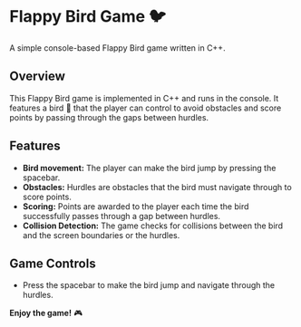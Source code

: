 # Flappy Bird Game 🐦

A simple console-based Flappy Bird game written in C++.

## Overview

This Flappy Bird game is implemented in C++ and runs in the console. It features a bird 🦜 that the player can control to avoid obstacles and score points by passing through the gaps between hurdles.

## Features

- **Bird movement:** The player can make the bird jump by pressing the spacebar.
- **Obstacles:** Hurdles are obstacles that the bird must navigate through to score points.
- **Scoring:** Points are awarded to the player each time the bird successfully passes through a gap between hurdles.
- **Collision Detection:** The game checks for collisions between the bird and the screen boundaries or the hurdles.

## Game Controls

- Press the spacebar to make the bird jump and navigate through the hurdles.

**Enjoy the game!** 🎮
